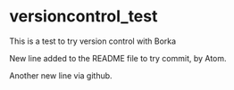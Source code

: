 # versioncontrol_test
This is a test to try version control with Borka

New line added to the README file to try commit, by Atom.

Another new line via github.
